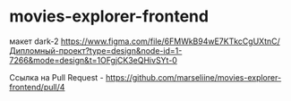 # movies-explorer-frontend

макет dark-2 https://www.figma.com/file/6FMWkB94wE7KTkcCgUXtnC/Дипломный-проект?type=design&node-id=1-7266&mode=design&t=1OFgjCK3eQHivSYt-0

Ссылка на Pull Request - https://github.com/marseliine/movies-explorer-frontend/pull/4
